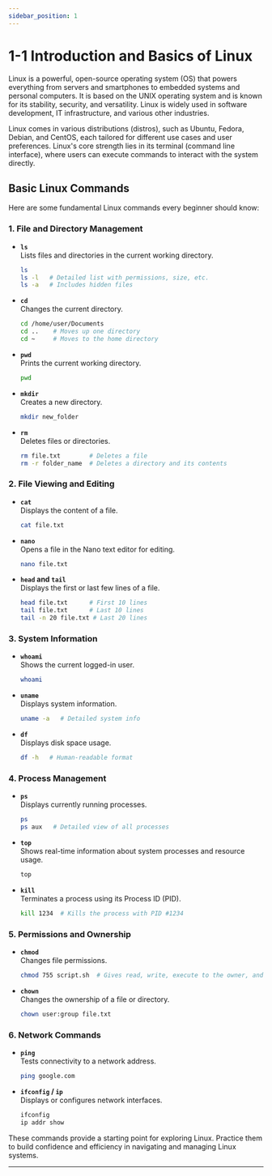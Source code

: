 ```yaml
---
sidebar_position: 1
---
```


# 1-1 Introduction and Basics of Linux

Linux is a powerful, open-source operating system (OS) that powers everything from servers and smartphones to embedded systems and personal computers. It is based on the UNIX operating system and is known for its stability, security, and versatility. Linux is widely used in software development, IT infrastructure, and various other industries.

Linux comes in various distributions (distros), such as Ubuntu, Fedora, Debian, and CentOS, each tailored for different use cases and user preferences. Linux's core strength lies in its terminal (command line interface), where users can execute commands to interact with the system directly.

## Basic Linux Commands

Here are some fundamental Linux commands every beginner should know:

### 1. File and Directory Management

- **`ls`**  
    Lists files and directories in the current working directory.

    ```bash
    ls
    ls -l   # Detailed list with permissions, size, etc.
    ls -a   # Includes hidden files
    ```

- **`cd`**  
    Changes the current directory.

    ```bash
    cd /home/user/Documents
    cd ..    # Moves up one directory
    cd ~     # Moves to the home directory
    ```

- **`pwd`**  
    Prints the current working directory.

    ```bash
    pwd
    ```

- **`mkdir`**  
    Creates a new directory.

    ```bash
    mkdir new_folder
    ```

- **`rm`**  
    Deletes files or directories.

    ```bash
    rm file.txt        # Deletes a file
    rm -r folder_name  # Deletes a directory and its contents
    ```

### 2. File Viewing and Editing

- **`cat`**  
    Displays the content of a file.

    ```bash
    cat file.txt
    ```

- **`nano`**  
    Opens a file in the Nano text editor for editing.

    ```bash
    nano file.txt
    ```

- **`head` and `tail`**  
    Displays the first or last few lines of a file.

    ```bash
    head file.txt      # First 10 lines
    tail file.txt      # Last 10 lines
    tail -n 20 file.txt # Last 20 lines
    ```

### 3. System Information

- **`whoami`**  
    Shows the current logged-in user.

    ```bash
    whoami
    ```

- **`uname`**  
    Displays system information.

    ```bash
    uname -a   # Detailed system info
    ```

- **`df`**  
    Displays disk space usage.

    ```bash
    df -h   # Human-readable format
    ```

### 4. Process Management

- **`ps`**  
    Displays currently running processes.

    ```bash
    ps
    ps aux   # Detailed view of all processes
    ```

- **`top`**  
    Shows real-time information about system processes and resource usage.

    ```bash
    top
    ```

- **`kill`**  
    Terminates a process using its Process ID (PID).

    ```bash
    kill 1234  # Kills the process with PID #1234
    ```

### 5. Permissions and Ownership

- **`chmod`**  
    Changes file permissions.

    ```bash
    chmod 755 script.sh  # Gives read, write, execute to the owner, and read/execute to others
    ```

- **`chown`**  
    Changes the ownership of a file or directory.

    ```bash
    chown user:group file.txt
    ```

### 6. Network Commands

- **`ping`**  
    Tests connectivity to a network address.

    ```bash
    ping google.com
    ```

- **`ifconfig` / `ip`**  
    Displays or configures network interfaces.

    ```bash
    ifconfig
    ip addr show
    ```

These commands provide a starting point for exploring Linux. Practice them to build confidence and efficiency in navigating and managing Linux systems.

---